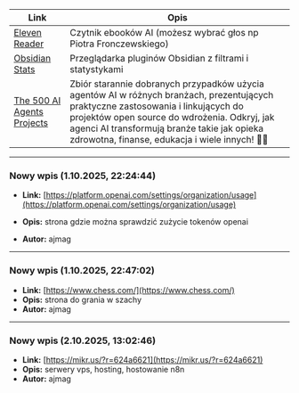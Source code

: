 
| Link                                                                                    | Opis                                                                                                                                                                                                                                                                               |
| --------------------------------------------------------------------------------------- | ---------------------------------------------------------------------------------------------------------------------------------------------------------------------------------------------------------------------------------------------------------------------------------- |
| [Eleven Reader](https://elevenreader.io/)                                               | Czytnik ebooków AI (możesz wybrać głos np Piotra Fronczewskiego)                                                                                                                                                                                                                   |
| [Obsidian Stats](https://www.obsidianstats.com/new "https://www.obsidianstats.com/new") | Przeglądarka pluginów Obsidian z filtrami i statystykami                                                                                                                                                                                                                           |
| [The 500 AI Agents Projects](https://github.com/ashishpatel26/500-AI-Agents-Projects)   | Zbiór starannie dobranych przypadków użycia agentów AI w różnych branżach, prezentujących praktyczne zastosowania i linkujących do projektów open source do wdrożenia. Odkryj, jak agenci AI transformują branże takie jak opieka zdrowotna, finanse, edukacja i wiele innych! 🤖✨ |

---

### Nowy wpis (1.10.2025, 22:24:44)

*   **Link:** [https://platform.openai.com/settings/organization/usage](https://platform.openai.com/settings/organization/usage)
*   **Opis:** strona gdzie można sprawdzić zużycie tokenów openai

*   **Autor:** ajmag

---

### Nowy wpis (1.10.2025, 22:47:02)

*   **Link:** [https://www.chess.com/](https://www.chess.com/)
*   **Opis:** strona do grania w szachy 
*   **Autor:** ajmag

---

### Nowy wpis (2.10.2025, 13:02:46)

*   **Link:** [https://mikr.us/?r=624a6621](https://mikr.us/?r=624a6621)
*   **Opis:** serwery vps, hosting, hostowanie n8n 
*   **Autor:** ajmag

